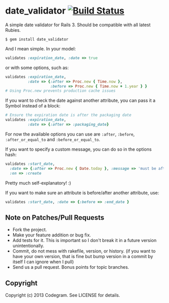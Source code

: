 # date_validator [![Build Status](https://travis-ci.org/codegram/date_validator.png?branch=master)](https://travis-ci.org/codegram/date_validator)


A simple date validator for Rails 3. Should be compatible with all latest Rubies.


```shell
$ gem install date_validator
```

And I mean simple. In your model:

```ruby
validates :expiration_date, :date => true
```

or with some options, such as:

```ruby
validates :expiration_date,
          :date => {:after => Proc.new { Time.now },
                    :before => Proc.new { Time.now + 1.year } }
# Using Proc.new prevents production cache issues
```

If you want to check the date against another attribute, you can pass it
a Symbol instead of a block:

```ruby
# Ensure the expiration date is after the packaging date
validates :expiration_date,
          :date => {:after => :packaging_date}
```

For now the available options you can use are `:after`, `:before`,
`:after_or_equal_to` and `:before_or_equal_to`.

If you want to specify a custom message, you can do so in the options hash:

```ruby
validates :start_date,
  :date => {:after => Proc.new { Date.today }, :message => 'must be after today'},
  :on => :create
```

Pretty much self-explanatory! :) 

If you want to make sure an attribute is before/after another attribute, use:

```ruby
validates :start_date, :date => {:before => :end_date }
```

## Note on Patches/Pull Requests
 
* Fork the project.
* Make your feature addition or bug fix.
* Add tests for it. This is important so I don't break it in a
  future version unintentionally.
* Commit, do not mess with rakefile, version, or history. (if you want to have your own version, that is fine but bump version in a commit by itself I can ignore when I pull)
* Send us a pull request. Bonus points for topic branches.

## Copyright

Copyright (c) 2013 Codegram. See LICENSE for details.
